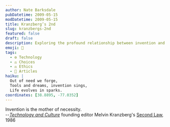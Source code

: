 ```yaml
---
author: Nate Barksdale
pubDatetime: 2009-05-15
modDatetime: 2009-05-15
title: Kranzberg’s 2nd
slug: kranzbergs-2nd
featured: false
draft: false
description: Exploring the profound relationship between invention and necessity.
emoji: 🔧
tags:
  - ⚙️ Technology
  - ⚖️ Choices
  - ⚖️ Ethics
  - 📖 Articles
haiku: |
  Out of need we forge,  
  Tools and dreams, invention sings,  
  Life evolves in sparks.
coordinates: [38.8895, -77.0352]
---
```


Invention is the mother of necessity.  
--_[Technology and Culture](http://etc.technologyandculture.net/)_ founding editor Melvin Kranzberg's [Second Law](https://www.google.com/search?q=%22Second%20Law%22%20eiu.edu), 1986
